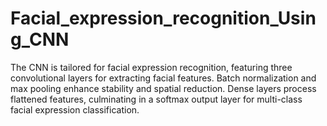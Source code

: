 # Facial_expression_recognition_Using_CNN
The CNN is tailored for facial expression recognition, featuring three convolutional layers for extracting facial features. Batch normalization and max pooling enhance stability and spatial reduction. Dense layers process flattened features, culminating in a softmax output layer for multi-class facial expression classification. 
